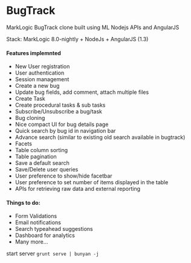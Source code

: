 # BugTrack
MarkLogic BugTrack clone built using ML Nodejs APIs and AngularJS

Stack: MarkLogic 8.0-nightly + NodeJs + AngularJS (1.3)

#### Features implemnted
+ New User registration
+ User authentication
+ Session management
+ Create a new bug
+ Update bug fields, add comment, attach multiple files
+ Create Task
+ Create procedural tasks & sub tasks
+ Subscribe/Unsubscribe a bug/task
+ Bug cloning
+ Nice compact UI for bug details page
+ Quick search by bug id in navigation bar
+ Advance search (similar to existing old search available in bugtrack)
+ Facets 
+ Table column sorting
+ Table pagination
+ Save a default search
+ Save/Delete user queries
+ User preference to show/hide facetbar
+ User preference to set number of items displayed in the table
+ APIs for retrieving raw data and external reporting

#### Things to do:

+ Form Validations
+ Email notifications
+ Search typeahead suggestions
+ Dashboard for analytics
+ Many more…


 start server ``grunt serve | bunyan -j``